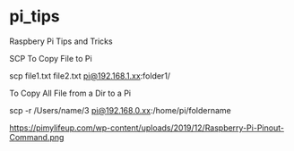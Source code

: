 # pi_tips
Raspbery Pi Tips and Tricks 


SCP 
To Copy File to Pi
   
   scp file1.txt file2.txt pi@192.168.1.xx:folder1/

To Copy All File from a Dir to a Pi

   scp -r /Users/name/3 pi@192.168.0.xx:/home/pi/foldername


https://pimylifeup.com/wp-content/uploads/2019/12/Raspberry-Pi-Pinout-Command.png
